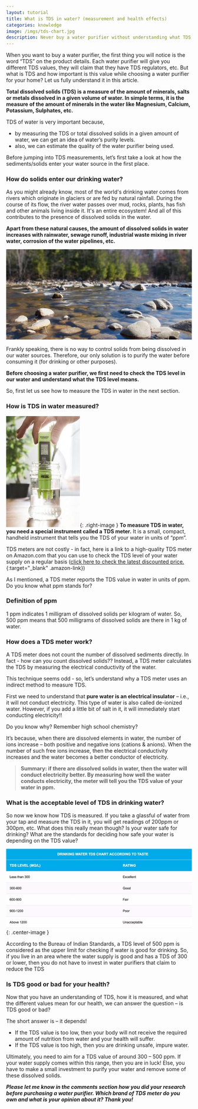 ```yaml
---
layout: tutorial
title: What is TDS in water? (measurement and health effects)
categories: knowledge
image: /imgs/tds-chart.jpg
description: Never buy a water purifier without understanding what TDS (Total Dissolved Solids) in water is. Learn about TDS & its effect on your drinking water & health. 
---
```


When you want to buy a water purifier, the first thing you will notice is the word “TDS” on the product details. Each water purifier will give you different TDS values, they will claim that they have TDS regulators, etc. But what is TDS and how important is this value while choosing a water purifier for your home? Let us fully understand it in this article.

**Total dissolved solids (TDS) is a measure of the amount of minerals, salts or metals dissolved in a given volume of water. In simple terms, it is the measure of the amount of minerals in the water like Magnesium, Calcium, Potassium, Sulphates, etc.**

TDS of water is very important because,
* by measuring the TDS or total dissolved solids in a given amount of water, we can get an idea of water’s purity levels.
* also, we can estimate the quality of the water purifier being used.

Before jumping into TDS measurements, let’s first take a look at how the sediments/solids enter your water source in the first place. 

### **How do solids enter our drinking water?**
As you might already know, most of the world's drinking water comes from rivers which originate in glaciers or are fed by natural rainfall. During the course of its flow, the river water passes over mud, rocks, plants, has fish and other animals living inside it. It's an entire ecosystem! And all of this contributes to the presence of dissolved solids in the water. 

**Apart from these natural causes, the amount of dissolved solids in water increases with rainwater, sewage runoff, industrial waste mixing in river water, corrosion of the water pipelines, etc.**

![River water contributes to TDS (total dissolved solids)](/imgs/total-dissolved-solids-river-water.jpg)


Frankly speaking, there is no way to control solids from being dissolved in our water sources. Therefore, our only solution is to purify the water before consuming it (for drinking or other purposes).

**Before choosing a water purifier, we first need to check the TDS level in our water and understand what the TDS level means.**

So, first let us see how to measure the TDS in water in the next section.


### **How is TDS in water measured?**
![TDS meter for measuring TDS of water](/imgs/tds-meter.jpg "TDS meter"){: .right-image }
**To measure TDS in water, you need a special instrument called a TDS meter.** It is a small, compact, handheld instrument that tells you the TDS of your water in units of “ppm”.

TDS meters are not costly - in fact, here is a link to a high-quality TDS meter on Amazon.com that you can use to check the TDS level of your water supply on a regular basis ([click here to check the latest discounted price.](https://www.amazon.in/Digital-Meter-Temperature-Quality-Measurement/dp/B00N7F1NLK/){:target="_blank" .amazon-link})

As I mentioned, a TDS meter reports the TDS value in water in units of ppm. Do you know what ppm stands for?

### **Definition of ppm**
1 ppm indicates 1 milligram of dissolved solids per kilogram of water. So, 500 ppm means that 500 milligrams of dissolved solids are there in 1 kg of water.

### **How does a TDS meter work?**
A TDS meter does not count the number of dissolved sediments directly. In fact - how can you count dissolved solids?? Instead, a TDS meter calculates the TDS by measuring the electrical conductivity of the water.

This technique seems odd - so, let’s understand why a TDS meter uses an indirect method to measure TDS.

First we need to understand that **pure water is an electrical insulator** – i.e., it will not conduct electricity. This type of water is also called de-ionized water. However, if you add a little bit of salt in it, it will immediately start conducting electricity!!

Do you know why? Remember high school chemistry?

It’s because, when there are dissolved elements in water, the number of ions increase – both positive and negative ions (cations & anions). When the number of such free ions increase, then the electrical conductivity increases and the water becomes a better conductor of electricity.

> **Summary: if there are dissolved solids in water, then the water will conduct electricity better. By measuring how well the water conducts electricity, the meter will tell you the TDS value of your water in ppm.**

### **What is the acceptable level of TDS in drinking water?**
So now we know how TDS is measured. If you take a glassful of water from your tap and measure the TDS in it, you will get readings of 200ppm or 300pm, etc. What does this really mean though? Is your water safe for drinking? What are the standards for deciding how safe your water is depending on the TDS value? 

![TDS chart for TDS in water](/imgs/tds-chart.jpg){: .center-image }

According to the Bureau of Indian Standards, a TDS level of 500 ppm is considered as the upper limit for checking if water is good for drinking. So, if you live in an area where the water supply is good and has a TDS of 300 or lower, then you do not have to invest in water purifiers that claim to reduce the TDS 

### **Is TDS good or bad for your health?**
Now that you have an understanding of TDS, how it is measured, and what the different values mean for our health, we can answer the question – is TDS good or bad?

The short answer is – it depends!
* If the TDS value is too low, then your body will not receive the required amount of nutrition from water and your health will suffer.
* If the TDS value is too high, then you are drinking unsafe, impure water.

Ultimately, you need to aim for a TDS value of around 300 – 500 ppm. If your water supply comes within this range, then you are in luck! Else, you have to make a small investment to purify your water and remove some of these dissolved solids. 

**_Please let me know in the comments section how you did your research before purchasing a water purifier. Which brand of TDS meter do you own and what is your opinion about it? Thank you!_**
